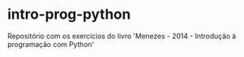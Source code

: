 # intro-prog-python
Repositório com os exercícios do livro 'Menezes - 2014 - Introdução à programação com Python'
